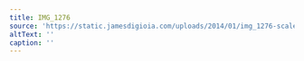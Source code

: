 ```yaml
---
title: IMG_1276
source: 'https://static.jamesdigioia.com/uploads/2014/01/img_1276-scaled.jpg'
altText: ''
caption: ''
---
```


